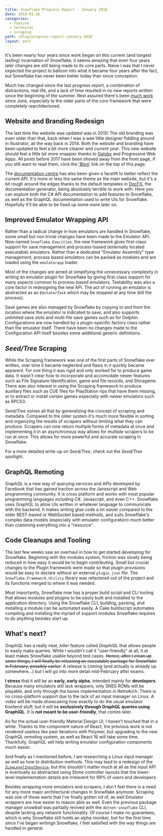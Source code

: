 ```yaml
---
title: Snowflake Progress Report - January 2018
date: 2018-01-26
categories: 
  - feature
  - technical
  - scraping
path: /blog/progress-report-january-2018
layout: post
---
```


It's been nearly four years since work began on this current (and longest lasting) incarnation of Snowflake; it seems amazing that even four years later changes are still being made to its core parts. Naive I was that I never expected the project to balloon into what it became four years after the fact, but Snowflake has never been better   today than since conception. 

Much has changed since the last progress report, a combination of distractions, real life, and a lack of time resulted in no new reports written since the beginning of the summer. Rest assured there's been [much work](https://github.com/SnowflakePowered/snowflake/pulls?q=is%3Apr+is%3Aclosed) since June, especially to the older parts of the core framework that were completely rearchitectured. 

## Website and Branding Redesign 

The last time the website was updated was in 2015! The old branding was even older than that, back when I was a wee little designer fiddling  around in Illustrator, all the way back in 2014. Both the website and branding have been updated to feel a bit more cleaner and *current year*.  This new website should feel a little bit more snappier thanks to [Gatsby](https://www.gatsbyjs.org) and Progressive Web Apps. All posts before 2017 have been shoved away from the front page, if you still want to read them, click the ['Blog'](/blog) link on the top of this page.

The [documentation centre](https://docs.snowflakepowe.red) has also been given a facelift to better reflect the current API. It's more or less the same theme as the main website, but it's a bit rough around the edges thanks to the default templates in [DocFX](https://dotnet.github.io/docfx/), the documentation generator, being absolutely terrible to work with. Here you can explore both the C# API documentation to add features to Snowflake, as well as the GraphQL documentation used to write UIs for Snowflake. Hopefully it'll be able to be fixed up some more later on.

## Improved Emulator Wrapping API

Rather than a radical change in how emulators are handled in Snowflake, some small but non trivial changes have been made to the Emulator API. Now named `Snowflake.Execition`, the new framework gives first-class support for save management and process-based (externally located executable) emulators. Rather than a dedicated "Emulator Assembly" type management, process based emulators can be packed as modules and are loaded using the `emulatorapp` loader.

Most of the changes are aimed at simplifying the unnecessary complexity in writing an emulator plugin for Snowflake by giving first-class support for many aspects common to process-based emulators. Testability was also a core factor in redesigning the new API. The act of running an emulator is abstracted as an `EmulatorTask` which may be stopped at any time (kill the process).

Save games are also managed by Snowflake by copying to and from the location where the emulator is indicated to save, and also supports unlimited save slots and multi-file save games such as for Dolphin. Configurations are now handled by a plugin-specific factory class rather than the emulator itself. There have been no changes made to the Configuration API itself besides some additional generic definitions. 

## *Seed/Tree* Scraping

While the Scraping framework was one of the first parts of Snowflake ever written, over time it became neglected and flaws in it quickly became apparent. For one thing it was rigid and only worked for to produce game data. It wasn't clear how to incorporate and accomodate newer features such as File Signature Identification, game and file records, and Shiragame. There was also interest in using the Scraping framework to produce auxillary files such as CUE files for PlayStation rips that have them missing, or to extract or install certain games especially with newer emulators such as RPCS3. 

*Seed/Tree* solves all that by generalizing the concept of scraping and metadata. Compared to the older system it's much more flexible in sorting and organizing the results of scrapers without limiting what they can produce. Scrapers can now return multiple forms of metadata at once and implementing it in an asynchronous way allows for multiple scrapers to be run at once. This allows for more powerful and accurate scraping in Snowflake. 

For a more detailed write-up on *Seed/Tree*, check out the *Seed/Tree* spotlight.

## GraphQL Remoting

GraphQL is a new way of querying services and APIs developed by Facebook that has gained traction across the Javascript and Web programming community. It is cross platform and works with most popular programming languages including C#, Javascript, and even C++. Snowflake uses GraphQL to allow UIs written in whatever language to communicate with the backend. It makes writing glue code a lot easier compared to the older REST-based or WebSocket based methods, and suits Snowflake's complex data models (especially with emulator configuration) much better than cramming everything into a "resource". 

## Code Cleanups and Tooling

The last few weeks saw an overhaul in how to get started developing for Snowflake. Beginning with the modules system, friction was slowly being reduced in how easy it would be to begin contributing. Small but crucial changes to the Plugin framework were made so that plugin provisions would be easy to declare without an external `plugin.json` file. The `Snowflake.Framework.Utility` library was refactored out of the project and its functions merged to where it was needed. 

Most importantly, Snowflake now has a proper build script and CLI tooling that allows modules and plugins to be easily built and installed to the application directory. Using the Snowflake CLI, building, packing, and installing a module can be automated easily. A Cake buildscript automates compiling and installing the myriad of support modules Snowflake requires to do anything besides start up. 


## What's next?

GraphQL has a really neat, *killer* feature called *GraphiQL* that allows people to easily make queries. While I wouldn't call it "user-friendly" at all, it at least makes Snowflake usable beyond test cases. ~~Hence, after I clean up some things, I will finally be releasing an executable package for Snowflake in February, possibly earlier.~~ A release is coming (and actually is already up somewhere...) but I will go into more detail mid-February after exams.

**I stress** that it will be an **early, early alpha**, intended mainly for **developers**. Because many emulators still lack wrappers, only SNES ROMs will be playable, and only through the bsnes implementation in RetroArch. There is no cross-platform support due to the lack of an input manager on Linux. A video will be made showcasing how exactly to do the usual emulator frontend stuff, but it will be **exclusively through GraphQL queries using GraphiQL**. It is **not meant to be user-friendly**, that comes later.

As for the actual user-friendly Material Design UI, I haven't touched that in a while. Thanks to the component nature of React, the previous work is not rendered useless like past iterations with Polymer, but upgrading to the new GraphQL remoting system, as well as React 16 will take some time. Thankfully, GraphQL will help writing emulator configuration components much easier. 

And finally as I mentioned before, I am researching a Linux input manager as well as how to distribution methods. This may lead to a redesign of the [`ILowLevelInputDevice`](https://docs.snowflakepowe.red/api/snowflake.input.device.ilowlevelinputdevice), but this shouldn't matter much at all as the input API is eventually so abstracted using Stone controller layouts that the lower-level implementation details are irrelavent for 99% of users and developers.

Besides wrapping more emulators and scrapers, I don't feel there is a need for any more major architectural changes in Snowflake anymore. Scraping was one of those warts that I've finally gotten rid of, as well Emulator wrappers are now easier to reason able as well. Even the previous package manager *snowball* was partially revived with the `dotnet-snowflake` CLI, despite lacking any network functionality. Of course I make no guarantees, which is why Snowflake still holds an alpha moniker, but for the first time since I've began writingn Snowflake, I feel satisfied with the way things are handled in general.
